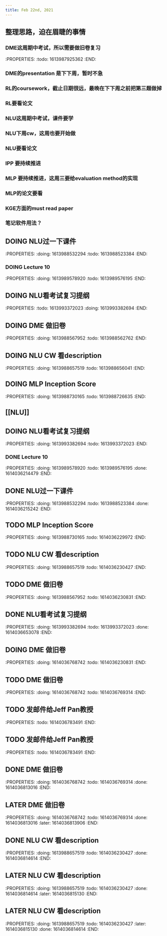 ```yaml
---
title: Feb 22nd, 2021
---
```


## 整理思路，迫在眉睫的事情
### DME这周期中考试，所以需要做旧卷复习
:PROPERTIES:
:todo: 1613987925362
:END:
### DME的presentation 是下下周，暂时不急
### RL的coursework，截止日期很远，最晚在下下周之前把第三题做掉
### RL要看论文
### NLU这周期中考试，课件要学
### NLU下周cw，这周也要开始做
### NLU要看论文
### IPP 要持续推进
### MLP 要持续推进，这周三要给evaluation method的实现
### MLP的论文要看
### KGE方面的must read paper
### 笔记软件用法？
## DOING NLU过一下课件
:PROPERTIES:
:doing: 1613988532294
:todo: 1613988523384
:END:
### DOING Lecture 10
:PROPERTIES:
:doing: 1613989578920
:todo: 1613989576195
:END:
## DOING NLU看考试复习提纲
:PROPERTIES:
:todo: 1613993372023
:doing: 1613993382694
:END:
## DOING DME 做旧卷
:PROPERTIES:
:doing: 1613988567952
:todo: 1613988562762
:END:
## DOING NLU CW 看description
:PROPERTIES:
:doing: 1613988657519
:todo: 1613988656041
:END:
## DOING MLP Inception Score
:PROPERTIES:
:doing: 1613988730165
:todo: 1613988726635
:END:
## [[NLU]]
##
## DOING NLU看考试复习提纲
:PROPERTIES:
:doing: 1613993382694
:todo: 1613993372023
:END:
### DONE Lecture 10
:PROPERTIES:
:doing: 1613989578920
:todo: 1613989576195
:done: 1614036214479
:END:
## DONE NLU过一下课件
:PROPERTIES:
:doing: 1613988532294
:todo: 1613988523384
:done: 1614036215242
:END:
## TODO MLP Inception Score
:PROPERTIES:
:doing: 1613988730165
:todo: 1614036229972
:END:
## TODO NLU CW 看description
:PROPERTIES:
:doing: 1613988657519
:todo: 1614036230427
:END:
## TODO DME 做旧卷
:PROPERTIES:
:doing: 1613988567952
:todo: 1614036230831
:END:
## DONE NLU看考试复习提纲
:PROPERTIES:
:doing: 1613993382694
:todo: 1613993372023
:done: 1614036653078
:END:
## DOING DME 做旧卷
:PROPERTIES:
:doing: 1614036768742
:todo: 1614036230831
:END:
## TODO DME 做旧卷
:PROPERTIES:
:doing: 1614036768742
:todo: 1614036769314
:END:
## TODO 发邮件给Jeff Pan教授
:PROPERTIES:
:todo: 1614036783491
:END:
## TODO 发邮件给Jeff Pan教授
:PROPERTIES:
:todo: 1614036783491
:END:
##
## DONE DME 做旧卷
:PROPERTIES:
:doing: 1614036768742
:todo: 1614036769314
:done: 1614036813016
:END:
## LATER DME 做旧卷
:PROPERTIES:
:doing: 1614036768742
:todo: 1614036769314
:done: 1614036813016
:later: 1614036813906
:END:
## DONE NLU CW 看description
:PROPERTIES:
:doing: 1613988657519
:todo: 1614036230427
:done: 1614036814614
:END:
## LATER NLU CW 看description
:PROPERTIES:
:doing: 1613988657519
:todo: 1614036230427
:done: 1614036814614
:later: 1614036815130
:END:
## LATER NLU CW 看description
:PROPERTIES:
:doing: 1613988657519
:todo: 1614036230427
:later: 1614036815130
:done: 1614036814614
:END:
